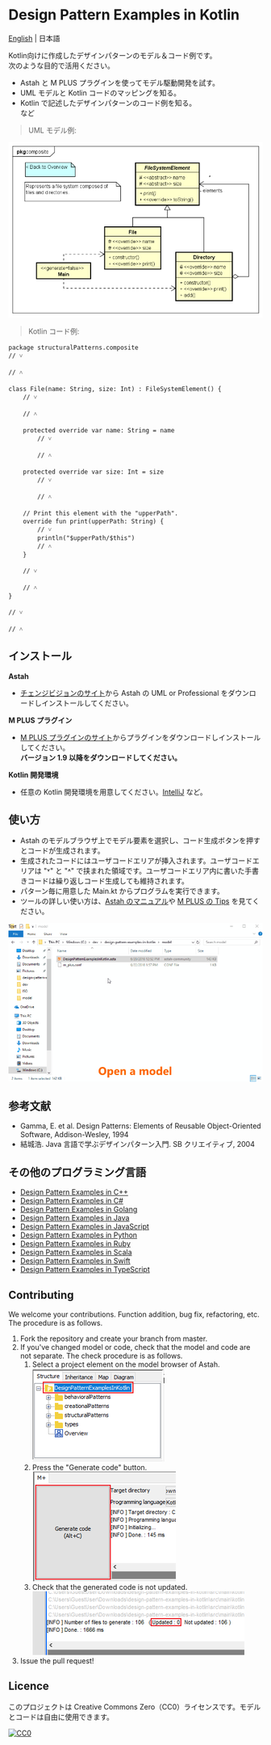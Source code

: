 Design Pattern Examples in Kotlin
===

[English](README.md) | 日本語

Kotlin向けに作成したデザインパターンのモデル＆コード例です。  
次のような目的で活用ください。

* Astah と M PLUS プラグインを使ってモデル駆動開発を試す。
* UML モデルと Kotlin コードのマッピングを知る。
* Kotlin で記述したデザインパターンのコード例を知る。  
  など  

> UML モデル例:

![](screenshots/CompositePattern.png "Composite Pattern")

> Kotlin コード例:

```kotlin:File class
package structuralPatterns.composite
// ˅

// ˄

class File(name: String, size: Int) : FileSystemElement() {
    // ˅

    // ˄

    protected override var name: String = name
        // ˅

        // ˄

    protected override var size: Int = size
        // ˅

        // ˄

    // Print this element with the "upperPath".
    override fun print(upperPath: String) {
        // ˅
        println("$upperPath/$this")
        // ˄
    }

    // ˅

    // ˄
}

// ˅

// ˄
```

インストール
------------
**Astah**
* [チェンジビジョンのサイト](http://astah.change-vision.com/ja/download.html)から Astah の UML or Professional をダウンロードしインストールしてください。  

**M PLUS プラグイン**
* [M PLUS プラグインのサイト](https://sites.google.com/view/m-plus-plugin/download)からプラグインをダウンロードしインストールしてください。  
  **バージョン 1.9 以降をダウンロードしてください。**  

**Kotlin 開発環境**
* 任意の Kotlin 開発環境を用意してください。[IntelliJ](https://www.jetbrains.com/idea/download/) など。

使い方
------
* Astah のモデルブラウザ上でモデル要素を選択し、コード生成ボタンを押すとコードが生成されます。  
* 生成されたコードにはユーザコードエリアが挿入されます。ユーザコードエリアは "˅" と "˄" で挟まれた領域です。ユーザコードエリア内に書いた手書きコードは繰り返しコード生成しても維持されます。  
* パターン毎に用意した Main.kt からプログラムを実行できます。
* ツールの詳しい使い方は、[Astah のマニュアル](http://astah.change-vision.com/ja/manual.html)や [M PLUS の Tips](https://sites.google.com/view/m-plus-plugin/tips) を見てください。

![](screenshots/Usage.gif "Usage")

参考文献
--------

* Gamma, E. et al. Design Patterns: Elements of Reusable Object-Oriented Software, Addison-Wesley, 1994
* 結城浩. Java 言語で学ぶデザインパターン入門. SB クリエイティブ, 2004

その他のプログラミング言語
--------------------------

* [Design Pattern Examples in C++](https://github.com/takaakit/design-pattern-examples-in-cpp)
* [Design Pattern Examples in C#](https://github.com/takaakit/design-pattern-examples-in-csharp)
* [Design Pattern Examples in Golang](https://github.com/takaakit/design-pattern-examples-in-golang)
* [Design Pattern Examples in Java](https://github.com/takaakit/design-pattern-examples-in-java)
* [Design Pattern Examples in JavaScript](https://github.com/takaakit/design-pattern-examples-in-javascript)
* [Design Pattern Examples in Python](https://github.com/takaakit/design-pattern-examples-in-python)
* [Design Pattern Examples in Ruby](https://github.com/takaakit/design-pattern-examples-in-ruby)
* [Design Pattern Examples in Scala](https://github.com/takaakit/design-pattern-examples-in-scala)
* [Design Pattern Examples in Swift](https://github.com/takaakit/design-pattern-examples-in-swift)
* [Design Pattern Examples in TypeScript](https://github.com/takaakit/design-pattern-examples-in-typescript)

Contributing
----
We welcome your contributions. Function addition, bug fix, refactoring, etc.  
The procedure is as follows.

1. Fork the repository and create your branch from master.
2. If you've changed model or code, check that the model and code are not separate. The check procedure is as follows.
    1. Select a project element on the model browser of Astah.  
    ![](screenshots/SelectModelElements.png "")
    2. Press the "Generate code" button.  
    ![](screenshots/PressCodeGenerationButton.png "")
    3. Check that the generated code is not updated.  
    ![](screenshots/CheckGeneratedCode.png "")
3. Issue the pull request!

Licence
----------
このプロジェクトは Creative Commons Zero（CC0）ライセンスです。モデルとコードは自由に使用できます。

[![CC0](http://i.creativecommons.org/p/zero/1.0/88x31.png "CC0")](http://creativecommons.org/publicdomain/zero/1.0/deed.ja)
